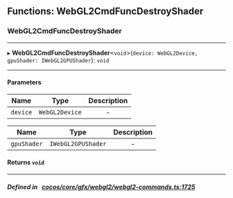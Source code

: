 ## Functions: WebGL2CmdFuncDestroyShader

### WebGL2CmdFuncDestroyShader


___
▸ **WebGL2CmdFuncDestroyShader**<`void`\>(`device: WebGL2Device, gpuShader: IWebGL2GPUShader`): `void`
___


#### Parameters

| Name | Type | Description |
| :------: | :------: | :------: |
| `device` | `WebGL2Device` | - |

| Name | Type | Description |
| :------: | :------: | :------: |
| `gpuShader` | `IWebGL2GPUShader` | - |


#### Returns `void` 
___


##### Defined in &nbsp;   [cocos/core/gfx/webgl2/webgl2-commands.ts:1725](https://github.com/cocos-creator/engine/blob/c7bf6b8a9/cocos/core/gfx/webgl2/webgl2-commands.ts#L1725)&nbsp;
